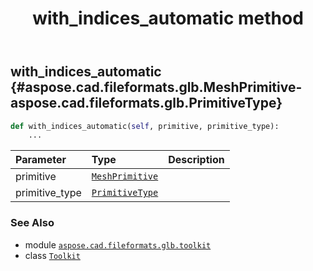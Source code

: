 ﻿---
title: with_indices_automatic method
second_title: Aspose.CAD for Python via .NET API References
description: 
type: docs
weight: 220
url: /python-net/aspose.cad.fileformats.glb.toolkit/toolkit/with_indices_automatic/
is_root: false
---

## with_indices_automatic {#aspose.cad.fileformats.glb.MeshPrimitive-aspose.cad.fileformats.glb.PrimitiveType}





```python
def with_indices_automatic(self, primitive, primitive_type):
    ...
```


| Parameter | Type | Description |
| :- | :- | :- |
| primitive | [`MeshPrimitive`](/cad/python-net/aspose.cad.fileformats.glb/meshprimitive) |  |
| primitive_type | [`PrimitiveType`](/cad/python-net/aspose.cad.fileformats.glb/primitivetype) |  |



### See Also
* module [`aspose.cad.fileformats.glb.toolkit`](../../)
* class [`Toolkit`](/cad/python-net/aspose.cad.fileformats.glb.toolkit/toolkit)
